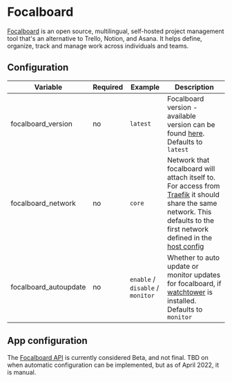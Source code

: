 # Focalboard

[Focalboard](https://www.focalboard.com/) is an open source, multilingual, self-hosted project management tool that's an alternative to Trello, Notion, and Asana.
It helps define, organize, track and manage work across individuals and teams. 

## Configuration

| Variable | Required | Example | Description |
|----------|----------|---------|-------------|
| focalboard_version | no | `latest` | Focalboard version - available version can be found [here](https://hub.docker.com/r/mattermost/focalboard/tags). Defaults to `latest` |
| focalboard_network | no | `core` | Network that focalboard will attach itself to. For access from [Traefik](traefik.md) it should share the same network. This defaults to the first network defined in the [host config](../host_vars.md) |
| focalboard_autoupdate | no | `enable` / `disable` / `monitor` | Whether to auto update or monitor updates for focalboard, if [watchtower](watchtower.md) is installed. Defaults to `monitor` |

## App configuration

The [Focalboard API](https://github.com/mattermost/focalboard/tree/main/server/swagger) is currently considered Beta, and not final. TBD on when automatic configuration can be implemented, but as of April 2022, it is manual.
